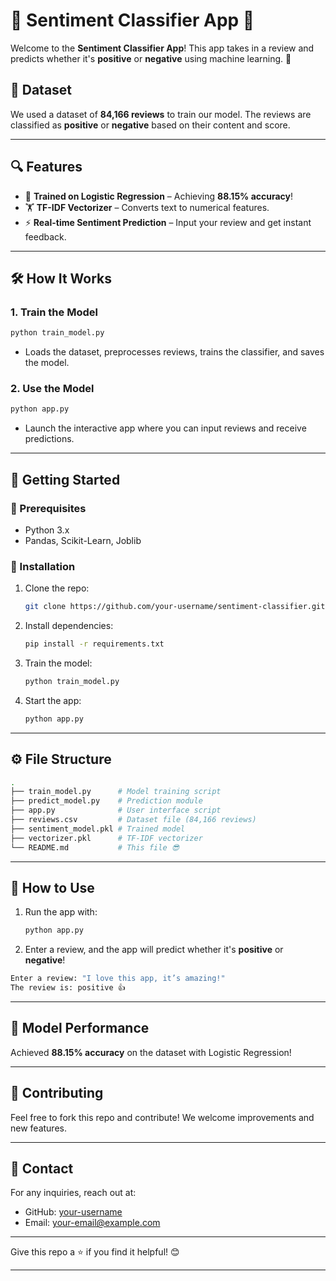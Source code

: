 # 🎉 Sentiment Classifier App 💬

Welcome to the **Sentiment Classifier App**! This app takes in a review and predicts whether it's **positive** or **negative** using machine learning. 🚀

## 📂 Dataset

We used a dataset of **84,166 reviews** to train our model. The reviews are classified as **positive** or **negative** based on their content and score.

---

## 🔍 Features
- 🧠 **Trained on Logistic Regression** – Achieving **88.15% accuracy**!
- 🏋️ **TF-IDF Vectorizer** – Converts text to numerical features.
- ⚡ **Real-time Sentiment Prediction** – Input your review and get instant feedback.

---

## 🛠️ How It Works
### 1. **Train the Model**
```bash
python train_model.py
```
- Loads the dataset, preprocesses reviews, trains the classifier, and saves the model.

### 2. **Use the Model**
```bash
python app.py
```
- Launch the interactive app where you can input reviews and receive predictions.

---

## 🚀 Getting Started

### 🧩 Prerequisites
- Python 3.x
- Pandas, Scikit-Learn, Joblib

### 🔧 Installation
1. Clone the repo:
    ```bash
    git clone https://github.com/your-username/sentiment-classifier.git
    ```
2. Install dependencies:
    ```bash
    pip install -r requirements.txt
    ```
3. Train the model:
    ```bash
    python train_model.py
    ```
4. Start the app:
    ```bash
    python app.py
    ```

---

## ⚙️ File Structure
```bash
.
├── train_model.py      # Model training script
├── predict_model.py    # Prediction module
├── app.py              # User interface script
├── reviews.csv         # Dataset file (84,166 reviews)
├── sentiment_model.pkl # Trained model
├── vectorizer.pkl      # TF-IDF vectorizer
└── README.md           # This file 😎
```

---

## 🤔 How to Use
1. Run the app with:
    ```bash
    python app.py
    ```
2. Enter a review, and the app will predict whether it's **positive** or **negative**!

```bash
Enter a review: "I love this app, it’s amazing!"
The review is: positive 👍
```

---

## 🧠 Model Performance
Achieved **88.15% accuracy** on the dataset with Logistic Regression!

---

## 🌟 Contributing
Feel free to fork this repo and contribute! We welcome improvements and new features.

---

## 📧 Contact
For any inquiries, reach out at:
- GitHub: [your-username](https://github.com/your-username)
- Email: your-email@example.com

---

Give this repo a ⭐ if you find it helpful! 😊

---
